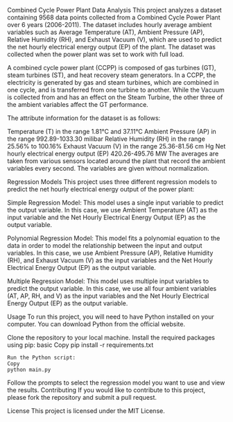Combined Cycle Power Plant Data Analysis
This project analyzes a dataset containing 9568 data points collected from a Combined Cycle Power Plant over 6 years (2006-2011). The dataset includes hourly average ambient variables such as Average Temperature (AT), Ambient Pressure (AP), Relative Humidity (RH), and Exhaust Vacuum (V), which are used to predict the net hourly electrical energy output (EP) of the plant. The dataset was collected when the power plant was set to work with full load.

A combined cycle power plant (CCPP) is composed of gas turbines (GT), steam turbines (ST), and heat recovery steam generators. In a CCPP, the electricity is generated by gas and steam turbines, which are combined in one cycle, and is transferred from one turbine to another. While the Vacuum is collected from and has an effect on the Steam Turbine, the other three of the ambient variables affect the GT performance.

The attribute information for the dataset is as follows:

Temperature (T) in the range 1.81°C and 37.11°C
Ambient Pressure (AP) in the range 992.89-1033.30 milibar
Relative Humidity (RH) in the range 25.56% to 100.16%
Exhaust Vacuum (V) in the range 25.36-81.56 cm Hg
Net hourly electrical energy output (EP) 420.26-495.76 MW
The averages are taken from various sensors located around the plant that record the ambient variables every second. The variables are given without normalization.

Regression Models
This project uses three different regression models to predict the net hourly electrical energy output of the power plant:

Simple Regression Model: This model uses a single input variable to predict the output variable. In this case, we use Ambient Temperature (AT) as the input variable and the Net Hourly Electrical Energy Output (EP) as the output variable.

Polynomial Regression Model: This model fits a polynomial equation to the data in order to model the relationship between the input and output variables. In this case, we use Ambient Pressure (AP), Relative Humidity (RH), and Exhaust Vacuum (V) as the input variables and the Net Hourly Electrical Energy Output (EP) as the output variable.

Multiple Regression Model: This model uses multiple input variables to predict the output variable. In this case, we use all four ambient variables (AT, AP, RH, and V) as the input variables and the Net Hourly Electrical Energy Output (EP) as the output variable.

Usage
To run this project, you will need to have Python installed on your computer. You can download Python from the official website.

Clone the repository to your local machine.
Install the required packages using pip:
basic
Copy
pip install -r requirements.txt
```
Run the Python script:
Copy
python main.py
```
Follow the prompts to select the regression model you want to use and view the results.
Contributing
If you would like to contribute to this project, please fork the repository and submit a pull request.

License
This project is licensed under the MIT License.
